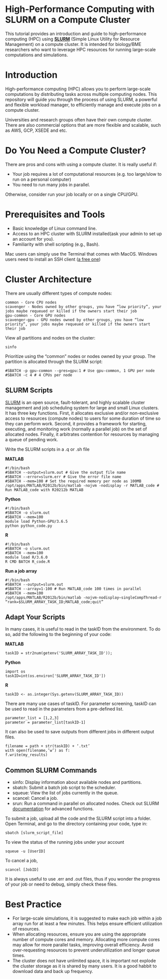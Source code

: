 # High-Performance Computing with SLURM on a Compute Cluster

This tutorial provides an introduction and guide to high-performance computing (HPC) using [**SLURM**](https://slurm.schedmd.com/documentation.html) (Simple Linux Utility for Resource Management) on a compute cluster. It is intended for biology/BME researchers who want to leverage HPC resources for running large-scale computations and simulations.

# Introduction
High-performance computing (HPC) allows you to perform large-scale computations by distributing tasks across multiple computing nodes. This repository will guide you through the process of using SLURM, a powerful and flexible workload manager, to efficiently manage and execute jobs on a compute cluster.

Universities and research groups often have their own compute cluster. There are also commercial options that are more flexible and scalable, such as AWS, GCP, XSEDE and etc. 

# Do You Need a Compute Cluster?
There are pros and cons with using a compute cluster. It is really useful if:
+ Your job requires a lot of computational resources (e.g. too large/slow to run on a personal computer)
+ You need to run many jobs in parallel.
  
Otherwise, consider run your job locally or on a single CPU/GPU.

# Prerequisites and Tools
+ Basic knowledge of Linux command line.
+ Access to an HPC cluster with SLURM installed(ask your admin to set up an account for you).
+ Familiarity with shell scripting (e.g., Bash).

Mac users can simply use the Terminal that comes with MacOS.
Windows users need to install an SSH client ([a free one](https://www.chiark.greenend.org.uk/~sgtatham/putty/latest.html ))

# Cluster Architecture
There are usually different types of compute nodes:
```
common - Core CPU nodes
scavenger - Nodes owned by other groups, you have “low priority”, your jobs maybe requeued or killed if the owners start their job
gpu-common - Core GPU nodes
scavenger-gpu - GPU nodes owned by other groups, you have “low priority”, your jobs maybe requeued or killed if the owners start their job
```
View all partitions and nodes on the cluster:
```
sinfo
```

Prioritize using the “common” nodes or nodes owned by your group. The partition is allocated through the SLURM script:
```
#SBATCH -p gpu-common --gres=gpu:1 # Use gpu-common, 1 GPU per node
#SBATCH -c 4 # 4 CPUs per node
```

## SLURM Scripts
[SLURM](https://slurm.schedmd.com/documentation.html) is an open source, fault-tolerant, and highly scalable cluster management and job scheduling system for large and small Linux clusters. It has three key functions. First, it allocates exclusive and/or non-exclusive access to resources (compute nodes) to users for some duration of time so they can perform work. Second, it provides a framework for starting, executing, and monitoring work (normally a parallel job) on the set of allocated nodes. Finally, it arbitrates contention for resources by managing a queue of pending work. 

Write the SLURM scripts in a .q or .sh file

**MATLAB**
```
#!/bin/bash
#SBATCH --output=slurm.out # Give the output file name
#SBATCH --error=slurm.err # Give the error file name
#SBATCH --mem=100 # Set the required memory per node as 100MB
/opt/apps/MATLAB/R2012b/bin/matlab -nojvm -nodisplay -r MATLAB_code # Run MATLAB_code with R20212b MATLAB
```

**Python**
```
#!/bin/bash
#SBATCH -o slurm.out
#SBATCH --mem=100
module load Python-GPU/3.6.5
python python_code.py
```

**R**
```
#!/bin/bash
#SBATCH -o slurm.out
#SBATCH --mem=100
module load R/3.6.0
R CMD BATCH R_code.R
```

**Run a job array**
```
#!/bin/bash
#SBATCH --output=slurm.out
#SBATCH --array=1-100 # Run MATLAB_code 100 times in parallel
#SBATCH --mem=100
/opt/apps/MATLAB/R2012b/bin/matlab -nojvm-nodisplay–singleCompThread-r “rank=$SLURM_ARRAY_TASK_ID;MATLAB_code;quit”
```
## Adapt Your Scripts
In many cases, it is useful to read in the taskID from the environment. To do so, add the following to the beginning of your code:

**MATLAB**
```
taskID = str2num(getenv('SLURM_ARRAY_TASK_ID'));
```
**Python**
```
import os
taskID=int(os.environ['SLURM_ARRAY_TASK_ID'])
```
**R**
```
taskID <- as.integer(Sys.getenv(SLURM_ARRAY_TASK_ID)) 
```
There are many use cases of taskID. 
For parameter screening, taskID can be used to read in the parameters from a pre-defined list. 
```
parameter_list = [1,2,3]
parameter = parameter_list[taskID-1]
```
It can also be used to save outputs from different jobs in different output files.
```
filename = path + str(taskID) + ‘.txt’
with open(filename,’w’) as f:
f.write(my_results)
```

## Common SLURM Commands
+ sinfo: Display information about available nodes and partitions.
+ sbatch: Submit a batch job script to the scheduler.
+ squeue: View the list of jobs currently in the queue.
+ scancel: Cancel a job.
+ srun: Run a command in parallel on allocated nodes.
Check out SLURM [documentation](https://slurm.schedmd.com/documentation.html) for advanced functions.

To submit a job, upload all the code and the SLURM script into a folder. Open Terminal, and go to the directory containing your code, type in:
```
sbatch [slurm_script_file]
```
To view the status of the running jobs under your account
```
squeue -u [UserID]
```
To cancel a job,
```
scancel [JobID]
```
It is always useful to use .err and .out files, thus if you wonder the progress of your job or need to debug, simply check these files. 


# Best Practice
+ For large-scale simulations, it is suggested to make each job within a job array run for at least a few minutes. This helps ensure efficient utilization of resources.
+ When allocating resources, ensure you are using the appropriate number of compute cores and memory. Allocating more compute cores may allow for more parallel tasks, improving overall efficiency. Avoid over-requesting resources to prevent underutilization and longer queue times.
+ The cluster does not have unlimited space, it is important not explode the cluster storage as it is shared by many users. It is a good habbit to download data and back up frequency.

